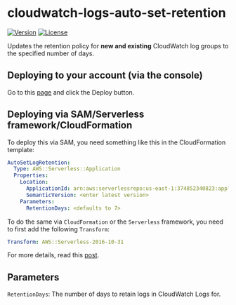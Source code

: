 # cloudwatch-logs-auto-set-retention

[![Version](https://img.shields.io/badge/semver-1.4.0-blue)](template.yml)
[![License](https://img.shields.io/badge/License-Apache%202.0-blue.svg)](LICENSE)

Updates the retention policy for **new and existing** CloudWatch log groups to the specified number of days.

## Deploying to your account (via the console)

Go to this [page](https://serverlessrepo.aws.amazon.com/applications/arn:aws:serverlessrepo:us-east-1:374852340823:applications~auto-set-log-group-retention) and click the Deploy button.

## Deploying via SAM/Serverless framework/CloudFormation

To deploy this via SAM, you need something like this in the CloudFormation template:

```yml
AutoSetLogRetention:
  Type: AWS::Serverless::Application
  Properties:
    Location:
      ApplicationId: arn:aws:serverlessrepo:us-east-1:374852340823:applications/auto-set-log-group-retention
      SemanticVersion: <enter latest version>
    Parameters:
      RetentionDays: <defaults to 7>
```

To do the same via `CloudFormation` or the `Serverless` framework, you need to first add the following `Transform`:

```yml
Transform: AWS::Serverless-2016-10-31
```

For more details, read this [post](https://theburningmonk.com/2019/05/how-to-include-serverless-repository-apps-in-serverless-yml/).

## Parameters

`RetentionDays`: The number of days to retain logs in CloudWatch Logs for.
